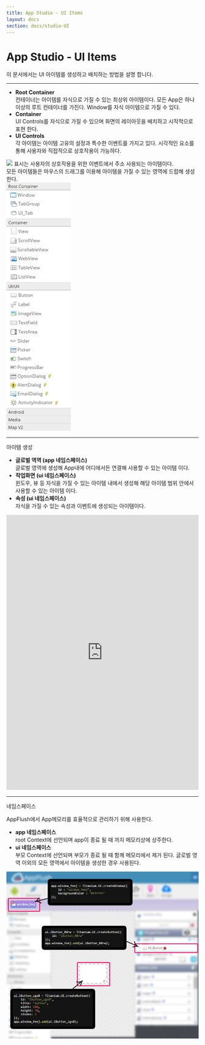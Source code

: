 ```yaml
---
title: App Studio - UI Items
layout: docs
section: docs/studio-UI
---
```


App Studio - UI Items
===================

이 문서에서는 UI 아이템를 생성하고 배치하는 방법을 설명 합니다.

<hr/>
<div class="space33"></div>

<div class="explain row">
	<div class="detail col-xs-12 col-md-6">
		<ul class="list-unstyled">
			<li>
				<strong>Root Container</strong><br/>
				컨테이너는 아이템를 자식으로 가질 수 있는 최상위 아이템이다. 모든 App은 하나 이상의 루트 컨테이너를 가진다. Window를 자식 아이템으로 가질 수 있다.
			</li>
			<li>
				<strong>Container</strong><br/>
				UI Controls를 자식으로 가질 수 있으며 화면의 레이아웃을 배치하고 시작적으로 표현 한다.
			</li>
			<li>
				<strong>UI Controls</strong><br/>
				각 아이템는 아이템 고유의 설정과 특수한 이벤트를 가지고 있다. 시각적인 요소를 통해 사용자와 직접적으로 상호작용이 가능하다.
			</li>
		</ul>
		<img class="iconEventItem" src="//appflush.com/core/images/event_icon.png"> 표시는 사용자의 상호작용을 위한 이벤트에서 주소 사용되는 아이템이다.
		<div class="space11"></div>
		모든 아이템들은 마우스의 드래그를 이용해 아이템을 가질 수 있는 영역에 드랍해 생성한다.
	</div>
	<div class="movie col-xs-12 col-md-6">
		<a class="thumbnail" href="/docs/images/ui_3.jpg" data-lightbox="ui_3" data-title="">
			<img src="/docs/images/ui_3.jpg" alt=""/>
		</a>
	</div>
</div>

<div class="space33"></div>
<hr/>
<div class="space33"></div>

<div class="title row">
	아이템 생성
</div>
<div class="explain row">
	<div class="detail col-xs-12 col-md-12">
		<ul>
			<li>
				<strong>글로벌 역역 (app 네임스페이스)</strong> <br/>
				글로벌 영역에 생성해 App내에 어디에서든 연결해 사용할 수 있는 아이템 이다.
			</li>
			<li>
				<strong>작업화면 (ui 네임스페이스)</strong><br/>
				윈도우, 뷰 등 자식을 가질 수 있는 아이템 내에서 생성해 해당 아이템 범위 안에서 사용할 수 있는 아이템 이다.
			</li>
			<li>
				<strong>속성 (ui 네임스페이스)</strong><br/>
				자식을 가질 수 있는 속성과 이벤트에 생성되는 아이템이다.
			</li>
		</ul>
	</div>
	<div class="movie col-xs-12 col-md-12">
		<iframe class="thumbnail" id="ytplayer" type="text/html" width="100%" height="720"
		src="https://www.youtube.com/embed/xycg2aoTEYY?controls=1&enablejsapi=1&modestbranding=1&rel=0&showinfo=0&autohide=1&color=white&iv_load_policy=3&theme=light&vq=hd720"
		frameborder="0" allowfullscreen></iframe>
	</div>
</div>
<div class="space33"></div>
<hr/>
<div class="space33"></div>
<div class="title row">
	네임스페이스
</div>

AppFlush에서 App메모리를 효율적으로 관리하기 위해 사용한다.

<div class="explain row">
	<div class="detail col-xs-12 col-md-12">
		<ul>
			<li>
				<strong>app 네임스페이스</strong> <br/>
				root Context에 선언되며 app이 종료 될 때 까지 메모리상에 상주한다.
			</li>
			<li>
				<strong>ui 네임스페이스</strong><br/>
				부모 Context에 선언되며 부모가 종료 될 때 함께 메모리에서 제거 된다. 글로벌 영역 이외의 모든 영역에서 아이템을 생성한 경우 사용된다.
			</li>
		</ul>
	</div>
	<div class="movie col-xs-12 col-md-12">
		<a class="thumbnail" href="/docs/images/studio_UI_code.png" data-lightbox="studio_UI_code" data-title="">
			<img src="/docs/images/studio_UI_code.png" alt=""/>
		</a>
	</div>
</div>